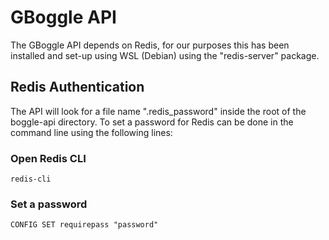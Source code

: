 # GBoggle API
The GBoggle API depends on Redis, for our purposes this has been installed and set-up using WSL (Debian) using the "redis-server" package.

## Redis Authentication
The API will look for a file name ".redis_password" inside the root of the boggle-api directory.
To set a password for Redis can be done in the command line using the following lines:
### Open Redis CLI
`redis-cli`
### Set a password
`CONFIG SET requirepass "password"`